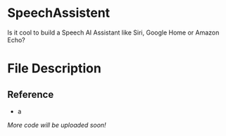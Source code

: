 # SpeechAssistent
Is it cool to build a Speech AI Assistant like Siri, Google Home or Amazon Echo?

# File Description



## Reference
* a

*More code will be uploaded soon!*
